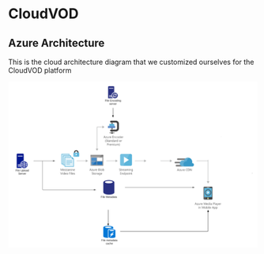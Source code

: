 # CloudVOD

## Azure Architecture 

This is the cloud architecture diagram that we customized ourselves for the CloudVOD platform

![CloudVOD Arch](resources/azure-cloud-vod-architecture-diagram.png)